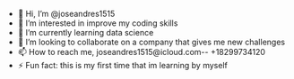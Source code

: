- 👋 Hi, I’m @joseandres1515
- 👀 I’m interested in improve my coding skills 
- 🌱 I’m currently learning data science 
- 💞️ I’m looking to collaborate on a company that gives me new challenges
- 📫 How to reach me, joseandres1515@icloud.com-- +18299734120 
- ⚡ Fun fact: this is my first time that im learning by myself 

<!---
joseandres1515/joseandres1515 is a ✨ special ✨ repository because its `README.md` (this file) appears on your GitHub profile.
You can click the Preview link to take a look at your changes.
--->
